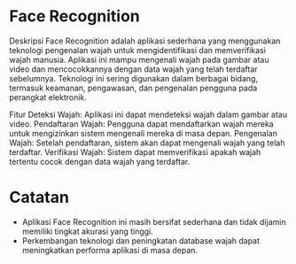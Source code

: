 # Face Recognition
Deskripsi
Face Recognition adalah aplikasi sederhana yang menggunakan teknologi pengenalan wajah untuk mengidentifikasi dan memverifikasi wajah manusia. Aplikasi ini mampu mengenali wajah pada gambar atau video dan mencocokkannya dengan data wajah yang telah terdaftar sebelumnya. Teknologi ini sering digunakan dalam berbagai bidang, termasuk keamanan, pengawasan, dan pengenalan pengguna pada perangkat elektronik.

Fitur
Deteksi Wajah: Aplikasi ini dapat mendeteksi wajah dalam gambar atau video.
Pendaftaran Wajah: Pengguna dapat mendaftarkan wajah mereka untuk mengizinkan sistem mengenali mereka di masa depan.
Pengenalan Wajah: Setelah pendaftaran, sistem akan dapat mengenali wajah yang telah terdaftar.
Verifikasi Wajah: Sistem dapat memverifikasi apakah wajah tertentu cocok dengan data wajah yang terdaftar.
# Catatan
- Aplikasi Face Recognition ini masih bersifat sederhana dan tidak dijamin memiliki tingkat akurasi yang tinggi.
- Perkembangan teknologi dan peningkatan database wajah dapat meningkatkan performa aplikasi di masa depan.
